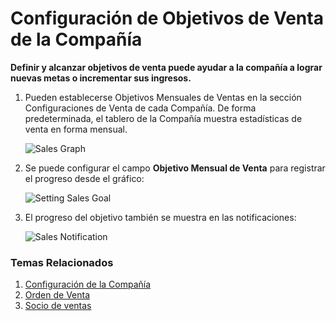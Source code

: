 <!-- add-breadcrumbs -->
# Configuración de Objetivos de Venta de la Compañía

**Definir y alcanzar objetivos de venta puede ayudar a la compañía a lograr nuevas metas o incrementar sus ingresos.**

1. Pueden establecerse Objetivos Mensuales de Ventas en la sección Configuraciones de Venta de cada Compañía. De forma predeterminada, el tablero de la Compañía muestra estadísticas de venta en forma mensual. 

    <img class="screenshot" alt="Sales Graph" src="{{docs_base_url}}/assets/img/sales_goal/sales_history_graph.png">

1. Se puede configurar el campo **Objetivo Mensual de Venta** para registrar el progreso desde el gráfico:

    <img class="screenshot" alt="Setting Sales Goal" src="{{docs_base_url}}/assets/img/sales_goal/setting_sales_goal.gif">

1. El progreso del objetivo también se muestra en las notificaciones:

    <img class="screenshot" alt="Sales Notification" src="{{docs_base_url}}/assets/img/sales_goal/sales_goal_notification.png">

### Temas Relacionados
1. [Configuración de la Compañía](/docs/user/manual/es/setting-up/company-setup)
1. [Orden de Venta](/docs/user/manual/es/selling/sales-order)
1. [Socio de ventas](/docs/user/manual/es/selling/sales-partner)
